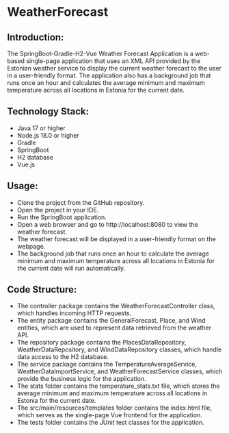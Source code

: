# WeatherForecast


## Introduction:

The SpringBoot-Gradle-H2-Vue Weather Forecast Application is a web-based single-page application that uses an XML API provided by the Estonian weather service to display the current weather forecast to the user in a user-friendly format. The application also has a background job that runs once an hour and calculates the average minimum and maximum temperature across all locations in Estonia for the current date.

## Technology Stack:

* Java 17 or higher
* Node.js 18.0 or higher
* Gradle
* SpringBoot
* H2 database
* Vue.js

## Usage:

* Clone the project from the GitHub repository.
* Open the project in your IDE.
* Run the SpringBoot application.
* Open a web browser and go to http://localhost:8080 to view the weather forecast.
* The weather forecast will be displayed in a user-friendly format on the webpage.
* The background job that runs once an hour to calculate the average minimum and maximum temperature across all locations in Estonia for the current date will run automatically.


## Code Structure:

* The controller package contains the WeatherForecastController class, which handles incoming HTTP requests.
* The entity package contains the GeneralForecast, Place, and Wind entities, which are used to represent data retrieved from the weather API.
* The repository package contains the PlacesDataRepository, WeatherDataRepository, and WindDataRepository classes, which handle data access to the H2 database.
* The service package contains the TemperatureAverageService, WeatherDataImportService, and WeatherForecastService classes, which provide the business logic for the application.
* The stats folder contains the temperature_stats.txt file, which stores the average minimum and maximum temperature across all locations in Estonia for the current date.
* The src/main/resources/templates folder contains the index.html file, which serves as the single-page Vue frontend for the application.
* The tests folder contains the JUnit test classes for the application.





